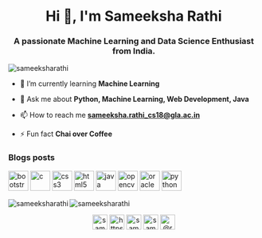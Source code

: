 <h1 align="center">Hi 👋, I'm Sameeksha Rathi</h1>
<h3 align="center">A passionate Machine Learning and Data Science Enthusiast from India.</h3>

<p align="left"> <img src="https://komarev.com/ghpvc/?username=sameeksharathi" alt="sameeksharathi" /> </p>

- 🌱 I’m currently learning **Machine Learning**

- 💬 Ask me about **Python, Machine Learning, Web Development, Java**

- 📫 How to reach me **sameeksha.rathi_cs18@gla.ac.in**

- ⚡ Fun fact **Chai over Coffee**

### Blogs posts
<!-- BLOG-POST-LIST:START -->
<!-- BLOG-POST-LIST:END -->

<p align="left"><img src="https://devicons.github.io/devicon/devicon.git/icons/bootstrap/bootstrap-plain.svg" alt="bootstrap" width="40" height="40"/> <img src="https://devicons.github.io/devicon/devicon.git/icons/c/c-original.svg" alt="c" width="40" height="40"/> <img src="https://devicons.github.io/devicon/devicon.git/icons/css3/css3-original-wordmark.svg" alt="css3" width="40" height="40"/> <img src="https://devicons.github.io/devicon/devicon.git/icons/html5/html5-original-wordmark.svg" alt="html5" width="40" height="40"/> <img src="https://devicons.github.io/devicon/devicon.git/icons/java/java-original-wordmark.svg" alt="java" width="40" height="40"/> <img src="https://www.vectorlogo.zone/logos/opencv/opencv-icon.svg" alt="opencv" width="40" height="40"/> <img src="https://devicons.github.io/devicon/devicon.git/icons/oracle/oracle-original.svg" alt="oracle" width="40" height="40"/> <img src="https://devicons.github.io/devicon/devicon.git/icons/python/python-original.svg" alt="python" width="40" height="40"/></p><img align="left" src="https://github-readme-stats.vercel.app/api/top-langs/?username=sameeksharathi&layout=compact&hide=html" alt="sameeksharathi" />

<img align="center" src="https://github-readme-stats.vercel.app/api?username=sameeksharathi&show_icons=true" alt="sameeksharathi" />

<p align="center">
<a href="https://twitter.com/sameeksha_r" target="blank"><img align="center" src="https://cdn.jsdelivr.net/npm/simple-icons@3.0.1/icons/twitter.svg" alt="sameeksha_r" height="30" width="30" /></a>
<a href="https://linkedin.com/in/https://www.linkedin.com/in/sameeksha-rathi-7a0164141/" target="blank"><img align="center" src="https://cdn.jsdelivr.net/npm/simple-icons@3.0.1/icons/linkedin.svg" alt="https://www.linkedin.com/in/sameeksha-rathi-7a0164141/" height="30" width="30" /></a>
<a href="https://kaggle.com/sameeksharathi" target="blank"><img align="center" src="https://cdn.jsdelivr.net/npm/simple-icons@3.0.1/icons/kaggle.svg" alt="sameeksharathi" height="30" width="30" /></a>
<a href="https://instagram.com/sameeksha.__" target="blank"><img align="center" src="https://cdn.jsdelivr.net/npm/simple-icons@3.0.1/icons/instagram.svg" alt="sameeksha.__" height="30" width="30" /></a>
<a href="https://medium.com/@rathisameeksha9" target="blank"><img align="center" src="https://cdn.jsdelivr.net/npm/simple-icons@3.0.1/icons/medium.svg" alt="@rathisameeksha9" height="30" width="30" /></a>
</p>

